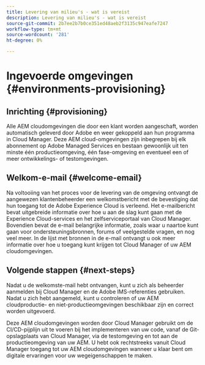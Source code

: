 ```yaml
---
title: Levering van milieu's - wat is vereist
description: Levering van milieu's - wat is vereist
source-git-commit: 2b7ee2b7b0ce351ed48aeb2f3135c947eafe7247
workflow-type: tm+mt
source-wordcount: '281'
ht-degree: 0%

---
```



# Ingevoerde omgevingen {#environments-provisioning}

## Inrichting {#provisioning}

Alle AEM cloudomgevingen die door een klant worden aangeschaft, worden automatisch geleverd door Adobe en weer gekoppeld aan hun programma in Cloud Manager. Deze AEM cloud-omgevingen zijn inbegrepen bij elk abonnement op Adobe Managed Services en bestaan gewoonlijk uit ten minste één productieomgeving, één fase-omgeving en eventueel een of meer ontwikkelings- of testomgevingen.

## Welkom-e-mail {#welcome-email}

Na voltooiing van het proces voor de levering van de omgeving ontvangt de aangewezen klantenbeheerder een welkomstbericht met de bevestiging dat hun toegang tot de Adobe Experience Cloud is verleend. Het e-mailbericht bevat uitgebreide informatie over hoe u aan de slag kunt gaan met de Experience Cloud-services en het zelfserviceportaal van Cloud Manager. Bovendien bevat de e-mail belangrijke informatie, zoals waar u naartoe kunt gaan voor ondersteuningsbronnen, forums of veelgestelde vragen, en nog veel meer. In de lijst met bronnen in de e-mail ontvangt u ook meer informatie over hoe u toegang kunt krijgen tot Cloud Manager of uw AEM cloudomgevingen.

## Volgende stappen {#next-steps}

Nadat u de welkomste-mail hebt ontvangen, kunt u zich als beheerder aanmelden bij Cloud Manager en de Adobe IMS-referenties gebruiken. Nadat u zich hebt aangemeld, kunt u controleren of uw AEM cloudproductie- en niet-productieomgevingen beschikbaar zijn en correct worden uitgevoerd.

Deze AEM cloudomgevingen worden door Cloud Manager gebruikt om de CI/CD-pijplijn uit te voeren bij het implementeren van uw code, vanaf de Git-opslagplaats van Cloud Manager, via de testomgeving en tot aan de productieomgeving van uw AEM. U hebt ook rechtstreeks vanuit Cloud Manager toegang tot uw AEM cloudomgevingen wanneer u klaar bent om digitale ervaringen voor uw wegeigenschappen te maken.